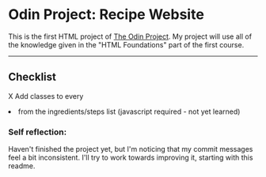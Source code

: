 # Odin Project: Recipe Website
This is the first HTML project of [The Odin Project](https://www.theodinproject.com/). My project will use all of the knowledge given in the "HTML Foundations" part of the first course.

---
## Checklist
X Add classes to every <li> from the ingredients/steps list (javascript required - not yet learned)

### Self reflection:
Haven't finished the project yet, but I'm noticing that my commit messages feel a bit inconsistent. I'll try to work towards improving it, starting with this readme.
